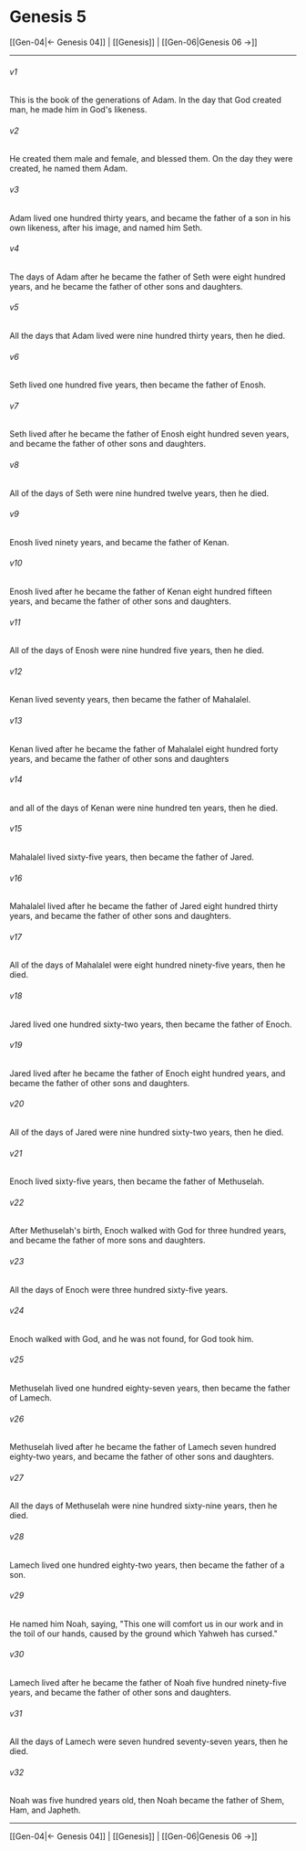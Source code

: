 # Genesis 5

[[Gen-04|← Genesis 04]] | [[Genesis]] | [[Gen-06|Genesis 06 →]]
***



###### v1 
This is the book of the generations of Adam. In the day that God created man, he made him in God's likeness. 

###### v2 
He created them male and female, and blessed them. On the day they were created, he named them Adam. 

###### v3 
Adam lived one hundred thirty years, and became the father of a son in his own likeness, after his image, and named him Seth. 

###### v4 
The days of Adam after he became the father of Seth were eight hundred years, and he became the father of other sons and daughters. 

###### v5 
All the days that Adam lived were nine hundred thirty years, then he died. 

###### v6 
Seth lived one hundred five years, then became the father of Enosh. 

###### v7 
Seth lived after he became the father of Enosh eight hundred seven years, and became the father of other sons and daughters. 

###### v8 
All of the days of Seth were nine hundred twelve years, then he died. 

###### v9 
Enosh lived ninety years, and became the father of Kenan. 

###### v10 
Enosh lived after he became the father of Kenan eight hundred fifteen years, and became the father of other sons and daughters. 

###### v11 
All of the days of Enosh were nine hundred five years, then he died. 

###### v12 
Kenan lived seventy years, then became the father of Mahalalel. 

###### v13 
Kenan lived after he became the father of Mahalalel eight hundred forty years, and became the father of other sons and daughters 

###### v14 
and all of the days of Kenan were nine hundred ten years, then he died. 

###### v15 
Mahalalel lived sixty-five years, then became the father of Jared. 

###### v16 
Mahalalel lived after he became the father of Jared eight hundred thirty years, and became the father of other sons and daughters. 

###### v17 
All of the days of Mahalalel were eight hundred ninety-five years, then he died. 

###### v18 
Jared lived one hundred sixty-two years, then became the father of Enoch. 

###### v19 
Jared lived after he became the father of Enoch eight hundred years, and became the father of other sons and daughters. 

###### v20 
All of the days of Jared were nine hundred sixty-two years, then he died. 

###### v21 
Enoch lived sixty-five years, then became the father of Methuselah. 

###### v22 
After Methuselah's birth, Enoch walked with God for three hundred years, and became the father of more sons and daughters. 

###### v23 
All the days of Enoch were three hundred sixty-five years. 

###### v24 
Enoch walked with God, and he was not found, for God took him. 

###### v25 
Methuselah lived one hundred eighty-seven years, then became the father of Lamech. 

###### v26 
Methuselah lived after he became the father of Lamech seven hundred eighty-two years, and became the father of other sons and daughters. 

###### v27 
All the days of Methuselah were nine hundred sixty-nine years, then he died. 

###### v28 
Lamech lived one hundred eighty-two years, then became the father of a son. 

###### v29 
He named him Noah, saying, "This one will comfort us in our work and in the toil of our hands, caused by the ground which Yahweh has cursed." 

###### v30 
Lamech lived after he became the father of Noah five hundred ninety-five years, and became the father of other sons and daughters. 

###### v31 
All the days of Lamech were seven hundred seventy-seven years, then he died. 

###### v32 
Noah was five hundred years old, then Noah became the father of Shem, Ham, and Japheth.

***
[[Gen-04|← Genesis 04]] | [[Genesis]] | [[Gen-06|Genesis 06 →]]
